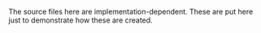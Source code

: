 The source files here are implementation-dependent. These are put here just to demonstrate how these are created.
